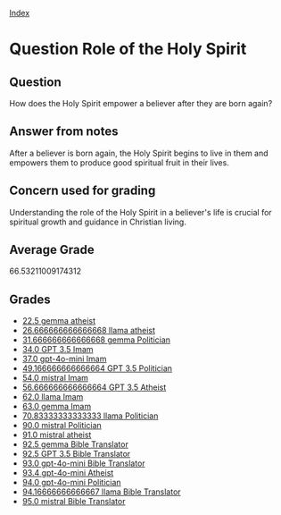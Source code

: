 
[Index](../../index.md)
# Question Role of the Holy Spirit
## Question
How does the Holy Spirit empower a believer after they are born again?

## Answer from notes
After a believer is born again, the Holy Spirit begins to live in them and empowers them to produce good spiritual fruit in their lives.

## Concern used for grading
Understanding the role of the Holy Spirit in a believer's life is crucial for spiritual growth and guidance in Christian living.

## Average Grade
66.53211009174312

## Grades
 * [22.5 gemma atheist](../answers/gemma_atheist/Role_of_the_Holy_Spirit.md)
 * [26.666666666666668 llama atheist](../answers/llama_atheist/Role_of_the_Holy_Spirit.md)
 * [31.666666666666668 gemma Politician](../answers/gemma_Politician/Role_of_the_Holy_Spirit.md)
 * [34.0 GPT 3.5 Imam](../answers/GPT_3.5_Imam/Role_of_the_Holy_Spirit.md)
 * [37.0 gpt-4o-mini Imam](../answers/gpt-4o-mini_Imam/Role_of_the_Holy_Spirit.md)
 * [49.166666666666664 GPT 3.5 Politician](../answers/GPT_3.5_Politician/Role_of_the_Holy_Spirit.md)
 * [54.0 mistral Imam](../answers/mistral_Imam/Role_of_the_Holy_Spirit.md)
 * [56.666666666666664 GPT 3.5 Atheist](../answers/GPT_3.5_Atheist/Role_of_the_Holy_Spirit.md)
 * [62.0 llama Imam](../answers/llama_Imam/Role_of_the_Holy_Spirit.md)
 * [63.0 gemma Imam](../answers/gemma_Imam/Role_of_the_Holy_Spirit.md)
 * [70.83333333333333 llama Politician](../answers/llama_Politician/Role_of_the_Holy_Spirit.md)
 * [90.0 mistral Politician](../answers/mistral_Politician/Role_of_the_Holy_Spirit.md)
 * [91.0 mistral atheist](../answers/mistral_atheist/Role_of_the_Holy_Spirit.md)
 * [92.5 gemma Bible Translator](../answers/gemma_Bible_Translator/Role_of_the_Holy_Spirit.md)
 * [92.5 GPT 3.5 Bible Translator](../answers/GPT_3.5_Bible_Translator/Role_of_the_Holy_Spirit.md)
 * [93.0 gpt-4o-mini Bible Translator](../answers/gpt-4o-mini_Bible_Translator/Role_of_the_Holy_Spirit.md)
 * [93.4 gpt-4o-mini Atheist](../answers/gpt-4o-mini_Atheist/Role_of_the_Holy_Spirit.md)
 * [94.0 gpt-4o-mini Politician](../answers/gpt-4o-mini_Politician/Role_of_the_Holy_Spirit.md)
 * [94.16666666666667 llama Bible Translator](../answers/llama_Bible_Translator/Role_of_the_Holy_Spirit.md)
 * [95.0 mistral Bible Translator](../answers/mistral_Bible_Translator/Role_of_the_Holy_Spirit.md)
